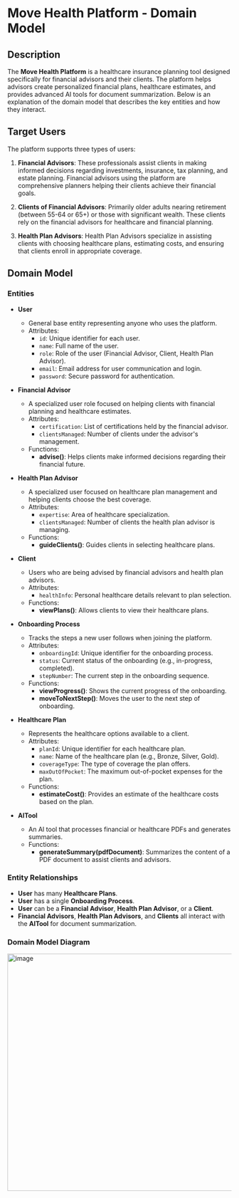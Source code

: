 # Move Health Platform - Domain Model

## Description
The **Move Health Platform** is a healthcare insurance planning tool designed specifically for financial advisors and their clients. The platform helps advisors create personalized financial plans, healthcare estimates, and provides advanced AI tools for document summarization. Below is an explanation of the domain model that describes the key entities and how they interact.

## Target Users
The platform supports three types of users:

1. **Financial Advisors**: These professionals assist clients in making informed decisions regarding investments, insurance, tax planning, and estate planning. Financial advisors using the platform are comprehensive planners helping their clients achieve their financial goals.
  
2. **Clients of Financial Advisors**: Primarily older adults nearing retirement (between 55-64 or 65+) or those with significant wealth. These clients rely on the financial advisors for healthcare and financial planning.

3. **Health Plan Advisors**: Health Plan Advisors specialize in assisting clients with choosing healthcare plans, estimating costs, and ensuring that clients enroll in appropriate coverage.

## Domain Model

### Entities

- **User**
  - General base entity representing anyone who uses the platform.
  - Attributes:
    - `id`: Unique identifier for each user.
    - `name`: Full name of the user.
    - `role`: Role of the user (Financial Advisor, Client, Health Plan Advisor).
    - `email`: Email address for user communication and login.
    - `password`: Secure password for authentication.

- **Financial Advisor**
  - A specialized user role focused on helping clients with financial planning and healthcare estimates.
  - Attributes:
    - `certification`: List of certifications held by the financial advisor.
    - `clientsManaged`: Number of clients under the advisor's management.
  - Functions:
    - **advise()**: Helps clients make informed decisions regarding their financial future.

- **Health Plan Advisor**
  - A specialized user focused on healthcare plan management and helping clients choose the best coverage.
  - Attributes:
    - `expertise`: Area of healthcare specialization.
    - `clientsManaged`: Number of clients the health plan advisor is managing.
  - Functions:
    - **guideClients()**: Guides clients in selecting healthcare plans.

- **Client**
  - Users who are being advised by financial advisors and health plan advisors.
  - Attributes:
    - `healthInfo`: Personal healthcare details relevant to plan selection.
  - Functions:
    - **viewPlans()**: Allows clients to view their healthcare plans.

- **Onboarding Process**
  - Tracks the steps a new user follows when joining the platform.
  - Attributes:
    - `onboardingId`: Unique identifier for the onboarding process.
    - `status`: Current status of the onboarding (e.g., in-progress, completed).
    - `stepNumber`: The current step in the onboarding sequence.
  - Functions:
    - **viewProgress()**: Shows the current progress of the onboarding.
    - **moveToNextStep()**: Moves the user to the next step of onboarding.

- **Healthcare Plan**
  - Represents the healthcare options available to a client.
  - Attributes:
    - `planId`: Unique identifier for each healthcare plan.
    - `name`: Name of the healthcare plan (e.g., Bronze, Silver, Gold).
    - `coverageType`: The type of coverage the plan offers.
    - `maxOutOfPocket`: The maximum out-of-pocket expenses for the plan.
  - Functions:
    - **estimateCost()**: Provides an estimate of the healthcare costs based on the plan.

- **AITool**
  - An AI tool that processes financial or healthcare PDFs and generates summaries.
  - Functions:
    - **generateSummary(pdfDocument)**: Summarizes the content of a PDF document to assist clients and advisors.

### Entity Relationships

- **User** has many **Healthcare Plans**.
- **User** has a single **Onboarding Process**.
- **User** can be a **Financial Advisor**, **Health Plan Advisor**, or a **Client**.
- **Financial Advisors**, **Health Plan Advisors**, and **Clients** all interact with the **AITool** for document summarization.

###  Domain Model Diagram
<img width="533" alt="image" src="https://github.com/user-attachments/assets/1919ba61-6e97-4269-af45-a0bf594d3a18">
